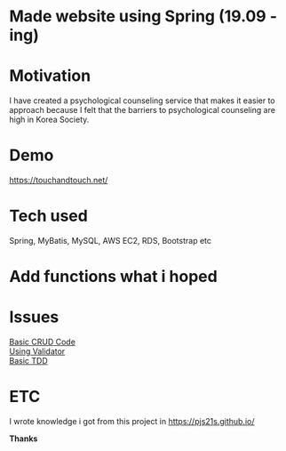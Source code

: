 # Made website using Spring (19.09 - ing)

# Motivation

I have created a psychological counseling service that makes it easier to approach because I felt that the barriers to psychological counseling are high in Korea Society.

# Demo

<https://touchandtouch.net/>

# Tech used

Spring, MyBatis, MySQL, AWS EC2, RDS, Bootstrap etc

# Add functions what i hoped


# Issues

[Basic CRUD Code](https://pjs21s.github.io/springcrud/)  
[Using Validator](https://pjs21s.github.io/Spring-Validator/)  
[Basic TDD](https://pjs21s.github.io/TDDbasic/)  


# ETC

I wrote knowledge i got from this project in <https://pjs21s.github.io/>

**Thanks**
